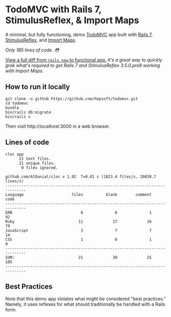 # TodoMVC with Rails 7, StimulusReflex, & Import Maps

A minimal, but fully functioning, demo [TodoMVC](https://todomvc.com/) app built with [Rails 7](https://rubyonrails.org/2021/12/15/Rails-7-fulfilling-a-vision), [StimulusReflex](https://docs.stimulusreflex.com/), and [Import Maps](https://github.com/WICG/import-maps).

_Only 185 lines of code. 😳_

[View a full diff from `rails new` to functional app.](https://github.com/hopsoft/todomvc/compare/69d97c94872895f0cdead979c70fb766919bb872...0ebc5cfee04498fb5ca34794d13df665f0fa2cd3) _It's a great way to quickly grok what's required to get Rails 7 and StimulusReflex 3.5.0.pre8 working with Import Maps._

## How to run it locally

```
git clone -o github https://github.com/hopsoft/todomvc.git
cd todomvc
bundle
bin/rails db:migrate
bin/rails s
```

Then visit http://localhost:3000 in a web browser.

## Lines of code

```
cloc app
      21 text files.
      21 unique files.
       0 files ignored.

github.com/AlDanial/cloc v 1.92  T=0.01 s (1823.4 files/s, 20838.7 lines/s)
-------------------------------------------------------------------------------
Language                     files          blank        comment           code
-------------------------------------------------------------------------------
ERB                              6              6              1             92
Ruby                            11             17             16             79
JavaScript                       3              7              7             14
CSS                              1              0              1              0
-------------------------------------------------------------------------------
SUM:                            21             30             25            185
-------------------------------------------------------------------------------
```

## Best Practices

Note that this demo app violates what might be considered "best practices."
Namely, it uses reflexes for what should traditionally be handled with a Rails form.

